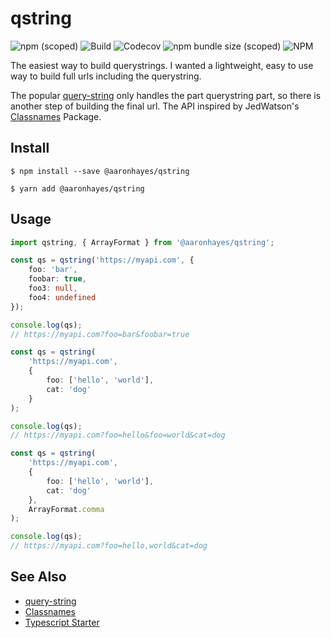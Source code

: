 # qstring

![npm (scoped)](https://img.shields.io/npm/v/@aaronhayes/qstring?style=flat-square)
![Build](https://img.shields.io/travis/aaronhayes/qstring?style=flat-square)
![Codecov](https://img.shields.io/codecov/c/github/aaronhayes/qstring?style=flat-square)
![npm bundle size (scoped)](https://img.shields.io/bundlephobia/min/@aaronhayes/qstring?style=flat-square)
![NPM](https://img.shields.io/npm/l/@aaronhayes/qstring?style=flat-square)

The easiest way to build querystrings. I wanted a lightweight, easy to use way to build full urls including the querystring.

The popular [query-string](https://github.com/sindresorhus/query-string) only handles the part querystring part, so there is another step of building the final url. The API inspired by JedWatson's [Classnames](https://github.com/JedWatson/classnames) Package.

## Install

```
$ npm install --save @aaronhayes/qstring
```

```
$ yarn add @aaronhayes/qstring
```

## Usage

```TypeScript
import qstring, { ArrayFormat } from '@aaronhayes/qstring';

const qs = qstring('https://myapi.com', {
    foo: 'bar',
    foobar: true,
    foo3: null,
    foo4: undefined
});

console.log(qs);
// https://myapi.com?foo=bar&foobar=true

const qs = qstring(
    'https://myapi.com',
    {
        foo: ['hello', 'world'],
        cat: 'dog'
    }
);

console.log(qs);
// https://myapi.com?foo=hello&foo=world&cat=dog

const qs = qstring(
    'https://myapi.com',
    {
        foo: ['hello', 'world'],
        cat: 'dog'
    },
    ArrayFormat.comma
);

console.log(qs);
// https://myapi.com?foo=hello,world&cat=dog

```

## See Also

- [query-string](https://github.com/sindresorhus/query-string)
- [Classnames](https://github.com/JedWatson/classnames)
- [Typescript Starter](https://github.com/bitjson/typescript-starter)
